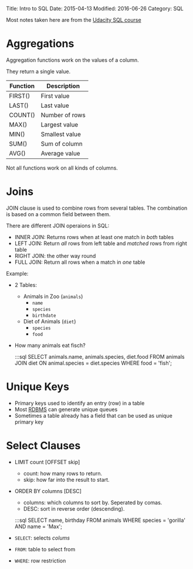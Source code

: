 Title: Intro to SQL
Date: 2015-04-13
Modified: 2016-06-26
Category: SQL

Most notes taken here are from the [Udacity SQL course](https://www.udacity.com/course/ud197)

Aggregations
============

Aggregation functions work on the values of a column.

They return a single value.

| Function | Description      |
|----------|------------------|
| FIRST()  | First value      |
| LAST()   | Last value       |
| COUNT()  | Number of rows   |
| MAX()    | Largest value    |
| MIN()    | Smallest value   |
| SUM()    | Sum of column    |
| AVG()    | Average value    |


Not all functions work on all kinds of columns.


Joins
=====

JOIN clause is used to combine rows from several tables.
The combination is based on a common field between them.


There are different JOIN operaions in SQL:

- INNER JOIN: Returns rows when at least one match in *both* tables
- LEFT JOIN: Return *all* rows from left table and *matched* rows from right table
- RIGHT JOIN: the other way round
- FULL JOIN: Return all rows when a match in *one* table

Example:

- 2 Tables:
    - Animals in Zoo (`animals`)
        - `name`
        - `species`
        - `birthdate`
    - Diet of Animals (`diet`)
        - `species`
        - `food`
- How many animals eat fisch?

    :::sql
    SELECT
      animals.name,
      animals.species,
      diet.food
    FROM animals JOIN diet
    ON animal.species = diet.species
    WHERE food = 'fish';

Unique Keys
===========

- Primary keys used to identify an entry (row) in a table
- Most [RDBMS](https://en.wikipedia.org/wiki/Relational_database_management_system) can generate unique queues
- Sometimes a table already has a field that can be used as unique primary key

Select Clauses
==============

- LIMIT count [OFFSET skip]
    - count: how many rows to return.
    - skip: how far into the result to start.

- ORDER BY columns [DESC]
    - columns: which columns to sort by. Seperated by comas.
    - DESC: sort in reverse order (descending).


    :::sql
    SELECT name, birthday FROM animals WHERE species = 'gorilla' AND name = 'Max';

- `SELECT`: selects *colums*
- `FROM`: table to select from
- `WHERE`: row restriction

